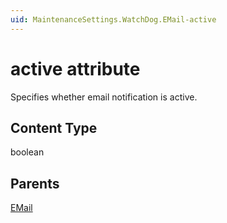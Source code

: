 ```yaml
---
uid: MaintenanceSettings.WatchDog.EMail-active
---
```


# active attribute

Specifies whether email notification is active.

## Content Type

boolean

## Parents

[EMail](xref:MaintenanceSettings.WatchDog.EMail)
